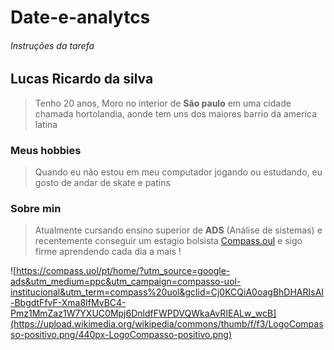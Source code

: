 # Date-e-analytcs
###### Instruções da tarefa

## Lucas Ricardo da silva
> Tenho 20 anos, Moro no interior de **São paulo** em uma cidade chamada hortolandia, aonde tem uns dos maiores barrio da america latina

### Meus hobbies 
> Quando eu não estou em meu computador jogando ou estudando, eu gosto de andar de skate e patins

### Sobre min
> Atualmente cursando ensino superior de **ADS** (Análise de sistemas) e recentemente conseguir um estagio bolsista [Compass.oul](https://compass.uol/pt/home/?utm_source=google-ads&utm_medium=ppc&utm_campaign=compasso-uol-institucional&utm_term=compass%20uol&gclid=Cj0KCQiAutyfBhCMARIsAMgcRJTeZfCHuAzaRmbHdDr9JuqAWMK83Si2CONQqLolqpiELnycb2HfT7oaAm-eEALw_wcB) e sigo firme aprendendo cada dia a mais !


![https://compass.uol/pt/home/?utm_source=google-ads&utm_medium=ppc&utm_campaign=compasso-uol-institucional&utm_term=compass%20uol&gclid=Cj0KCQiA0oagBhDHARIsAI-BbgdtFfvF-Xma8IfMvBC4-Pmz1MmZaz1W7YXUC0Mpj6DnldfFWPDVQWkaAvRIEALw_wcB](https://upload.wikimedia.org/wikipedia/commons/thumb/f/f3/LogoCompasso-positivo.png/440px-LogoCompasso-positivo.png)
